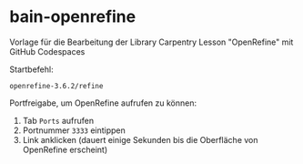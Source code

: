 # bain-openrefine

Vorlage für die Bearbeitung der Library Carpentry Lesson "OpenRefine" mit GitHub Codespaces

Startbefehl:
```
openrefine-3.6.2/refine
```

Portfreigabe, um OpenRefine aufrufen zu können:
1. Tab `Ports` aufrufen
2. Portnummer `3333` eintippen
3. Link anklicken (dauert einige Sekunden bis die Oberfläche von OpenRefine erscheint)
